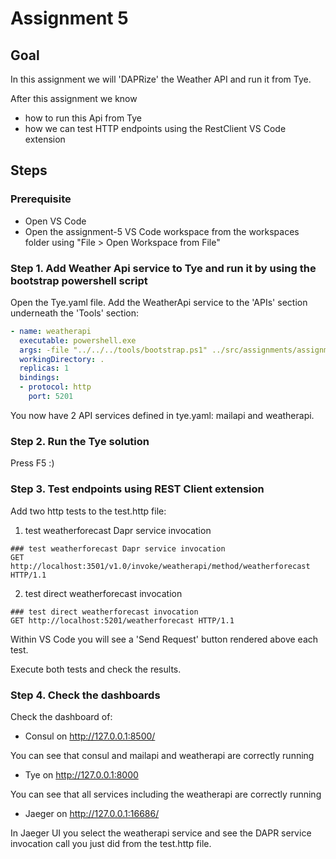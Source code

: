 # Assignment 5

## Goal

In this assignment we will 'DAPRize' the Weather API and run it from Tye.

After this assignment we know

- how to run this Api from Tye
- how we can test HTTP endpoints using the RestClient VS Code extension

## Steps

### Prerequisite

- Open VS Code
- Open the assignment-5 VS Code workspace from the workspaces folder using "File > Open Workspace from File"

### Step 1. Add Weather Api service to Tye and run it by using the bootstrap powershell script

Open the Tye.yaml file. Add the WeatherApi service to the 'APIs' section underneath the 'Tools' section:

```yaml
- name: weatherapi
  executable: powershell.exe 
  args: -file "../../../tools/bootstrap.ps1" ../src/assignments/assignment-5/WeatherApi weatherapi 5201 3501 60401 ../src/dapr-configuration.yaml ../src/assignments/assignment-5/dapr-components default dotnet
  workingDirectory: .
  replicas: 1
  bindings:
  - protocol: http
    port: 5201

```

You now have 2 API services defined in tye.yaml: mailapi and weatherapi.

### Step 2. Run the Tye solution
Press F5 :)

### Step 3. Test endpoints using REST Client extension

Add two http tests to the test.http file:
1. test weatherforecast Dapr service invocation
```http
### test weatherforecast Dapr service invocation
GET http://localhost:3501/v1.0/invoke/weatherapi/method/weatherforecast HTTP/1.1
```
2. test direct weatherforecast invocation
```http
### test direct weatherforecast invocation
GET http://localhost:5201/weatherforecast HTTP/1.1
```

Within VS Code you will see a 'Send Request' button rendered above each test.

Execute both tests and check the results.

### Step 4. Check the dashboards

Check the dashboard of:
- Consul on http://127.0.0.1:8500/ 

You can see that consul and mailapi and weatherapi are correctly running

- Tye on http://127.0.0.1:8000

You can see that all services including the weatherapi are correctly running

- Jaeger on http://127.0.0.1:16686/

In Jaeger UI you select the weatherapi service and see the DAPR service invocation call you just did from the test.http file.